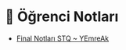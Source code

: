 # 📕 Öğrenci Notları

<!--Index-->

- [Final Notları STQ ~ YEmreAk](./Final%20Notlar%C4%B1%20STQ%20~%20YEmreAk.pdf)

<!--Index-->
